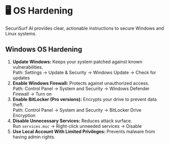 # 🖥️ OS Hardening

SecuriSurf AI provides clear, actionable instructions to secure Windows and Linux systems.

## Windows OS Hardening
1. **Update Windows:** Keeps your system patched against known vulnerabilities.  
   Path: Settings → Update & Security → Windows Update → Check for updates  
2. **Enable Windows Firewall:** Protects against unauthorized access.  
   Path: Control Panel → System and Security → Windows Defender Firewall → Turn on  
3. **Enable BitLocker (Pro versions):** Encrypts your drive to prevent data theft.  
   Path: Control Panel → System and Security → BitLocker Drive Encryption  
4. **Disable Unnecessary Services:** Reduces attack surface.  
   Run `services.msc` → Right-click unneeded services → Disable  
5. **Use Local Account With Limited Privileges:** Prevents malware from having admin rights. 
